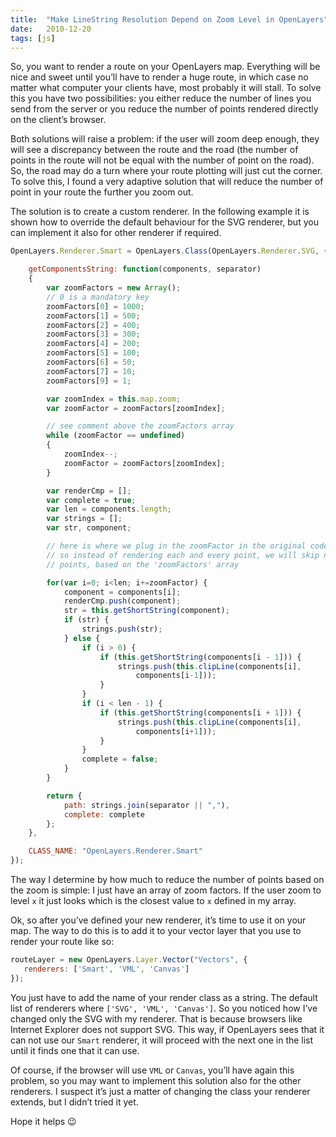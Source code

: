 ```yaml
---
title:  "Make LineString Resolution Depend on Zoom Level in OpenLayers"
date:   2010-12-20
tags: [js]
---
```


So, you want to render a route on your OpenLayers map. Everything will be nice and sweet until you’ll have to render a huge route, in which case no matter what computer your clients have, most probably it will stall. To solve this you have two possibilities: you either reduce the number of lines you send from the server or you reduce the number of points rendered directly on the client’s browser.

Both solutions will raise a problem: if the user will zoom deep enough, they will see a discrepancy between the route and the road (the number of points in the route will not be equal with the number of point on the road). So, the road may do a turn where your route plotting will just cut the corner. To solve this, I found a very adaptive solution that will reduce the number of point in your route the further you zoom out.

The solution is to create a custom renderer. In the following example it is shown how to override the default behaviour for the SVG renderer, but you can implement it also for other renderer if required.

```js
OpenLayers.Renderer.Smart = OpenLayers.Class(OpenLayers.Renderer.SVG, {

    getComponentsString: function(components, separator)
    {
        var zoomFactors = new Array();
        // 0 is a mandatory key
        zoomFactors[0] = 1000;
        zoomFactors[1] = 500;
        zoomFactors[2] = 400;
        zoomFactors[3] = 300;
        zoomFactors[4] = 200;
        zoomFactors[5] = 100;
        zoomFactors[6] = 50;
        zoomFactors[7] = 10;
        zoomFactors[9] = 1;

        var zoomIndex = this.map.zoom;
        var zoomFactor = zoomFactors[zoomIndex];

        // see comment above the zoomFactors array
        while (zoomFactor == undefined)
        {
            zoomIndex--;
            zoomFactor = zoomFactors[zoomIndex];
        }

        var renderCmp = [];
        var complete = true;
        var len = components.length;
        var strings = [];
        var str, component;

        // here is where we plug in the zoomFactor in the original code
        // so instead of rendering each and every point, we will skip n number of
        // points, based on the 'zoomFactors' array

        for(var i=0; i<len; i+=zoomFactor) {
            component = components[i];
            renderCmp.push(component);
            str = this.getShortString(component);
            if (str) {
                strings.push(str);
            } else {
                if (i > 0) {
                    if (this.getShortString(components[i - 1])) {
                        strings.push(this.clipLine(components[i],
                            components[i-1]));
                    }
                }
                if (i < len - 1) {
                    if (this.getShortString(components[i + 1])) {
                        strings.push(this.clipLine(components[i],
                            components[i+1]));
                    }
                }
                complete = false;
            }
        }

        return {
            path: strings.join(separator || ","),
            complete: complete
        };
    },

    CLASS_NAME: "OpenLayers.Renderer.Smart"
});
```

The way I determine by how much to reduce the number of points based on the zoom is simple: I just have an array of zoom factors. If the user zoom to level `x` it just looks which is the closest value to `x` defined in my array.

Ok, so after you’ve defined your new renderer, it’s time to use it on your map. The way to do this is to add it to your vector layer that you use to render your route like so:

```js
routeLayer = new OpenLayers.Layer.Vector("Vectors", {
   renderers: ['Smart', 'VML', 'Canvas']
});
```

You just have to add the name of your render class as a string. The default list of renderers where `['SVG', 'VML', 'Canvas']`. So you noticed how I’ve changed only the SVG with my renderer. That is because browsers like Internet Explorer does not support SVG. This way, if OpenLayers sees that it can not use our `Smart` renderer, it will proceed with the next one in the list until it finds one that it can use.

Of course, if the browser will use `VML` or `Canvas`, you’ll have again this problem, so you may want to implement this solution also for the other renderers. I suspect it’s just a matter of changing the class your renderer extends, but I didn’t tried it yet.

Hope it helps 😉
